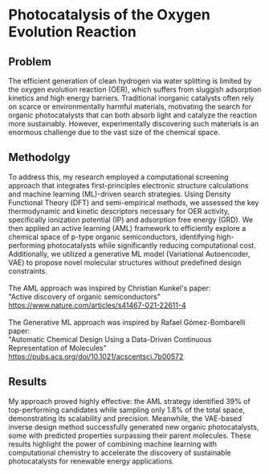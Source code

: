 # Photocatalysis of the Oxygen Evolution Reaction

## Problem
The efficient generation of clean hydrogen via water splitting is limited by the oxygen evolution reaction (OER), which suffers from sluggish adsorption kinetics and high energy barriers. Traditional inorganic catalysts often rely on scarce or environmentally harmful materials, motivating the search for organic photocatalysts that can both absorb light and catalyze the reaction more sustainably. However, experimentally discovering such materials is an enormous challenge due to the vast size of the chemical space.

## Methodolgy
To address this, my research employed a computational screening approach that integrates first-principles electronic structure calculations and machine learning (ML)-driven search strategies. Using Density Functional Theory (DFT) and semi-empirical methods, we assessed the key thermodynamic and kinetic descriptors necessary for OER activity, specifically ionization potential (IP) and adsorption free energy (GRD). We then applied an active learning (AML) framework to efficiently explore a chemical space of p-type organic semiconductors, identifying high-performing photocatalysts while significantly reducing computational cost. Additionally, we utilized a generative ML model (Variational Autoencoder, VAE) to propose novel molecular structures without predefined design constraints.
<br />
<br />
The AML approach was inspired by Christian Kunkel's paper:
<br />
"Active discovery of organic semiconductors"
<br />
https://www.nature.com/articles/s41467-021-22611-4
<br />
<br />
The Generative ML approach was inspired by Rafael Gómez-Bombarelli paper:
<br />
"Automatic Chemical Design Using a Data-Driven Continuous Representation of Molecules"
<br />
https://pubs.acs.org/doi/10.1021/acscentsci.7b00572

## Results
My approach proved highly effective: the AML strategy identified 39% of top-performing candidates while sampling only 1.8% of the total space, demonstrating its scalability and precision. Meanwhile, the VAE-based inverse design method successfully generated new organic photocatalysts, some with predicted properties surpassing their parent molecules. These results highlight the power of combining machine learning with computational chemistry to accelerate the discovery of sustainable photocatalysts for renewable energy applications.
